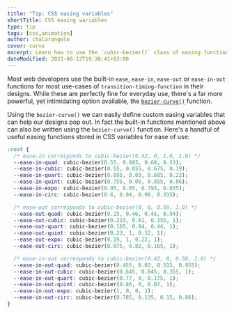 ```yaml
---
title: "Tip: CSS easing variables"
shortTitle: CSS easing variables
type: tip
tags: [css,animation]
author: chalarangelo
cover: curve
excerpt: Learn how to use the `cubic-bezier()` class of easing functions and create beautiful animations that stand out.
dateModified: 2021-06-12T19:30:41+03:00
---
```


Most web developers use the built-in `ease`, `ease-in`, `ease-out` or `ease-in-out` functions for most use-cases of `transition-timing-function` in their designs. While these are perfectly fine for everyday use, there's a far more powerful, yet intimidating option available, the [`bezier-curve()`](https://developer.mozilla.org/en-US/docs/Web/CSS/transition-timing-function) function.

Using the `bezier-curve()` we can easily define custom easing variables that can help our designs pop out. In fact the built-in functions mentioned above can also be written using the `bezier-curve()` function. Here's a handful of useful easing functions stored in CSS variables for ease of use:

```css
:root {
  /* ease-in corresponds to cubic-bezier(0.42, 0, 1.0, 1.0) */
  --ease-in-quad: cubic-bezier(0.55, 0.085, 0.68, 0.53);
  --ease-in-cubic: cubic-bezier(0.55, 0.055, 0.675, 0.19);
  --ease-in-quart: cubic-bezier(0.895, 0.03, 0.685, 0.22);
  --ease-in-quint: cubic-bezier(0.755, 0.05, 0.855, 0.06);
  --ease-in-expo: cubic-bezier(0.95, 0.05, 0.795, 0.035);
  --ease-in-circ: cubic-bezier(0.6, 0.04, 0.98, 0.335);

  /* ease-out corresponds to cubic-bezier(0, 0, 0.58, 1.0) */
  --ease-out-quad: cubic-bezier(0.25, 0.46, 0.45, 0.94);
  --ease-out-cubic: cubic-bezier(0.215, 0.61, 0.355, 1);
  --ease-out-quart: cubic-bezier(0.165, 0.84, 0.44, 1);
  --ease-out-quint: cubic-bezier(0.23, 1, 0.32, 1);
  --ease-out-expo: cubic-bezier(0.19, 1, 0.22, 1);
  --ease-out-circ: cubic-bezier(0.075, 0.82, 0.165, 1);

  /* ease-in-out corresponds to cubic-bezier(0.42, 0, 0.58, 1.0) */
  --ease-in-out-quad: cubic-bezier(0.455, 0.03, 0.515, 0.955);
  --ease-in-out-cubic: cubic-bezier(0.645, 0.045, 0.355, 1);
  --ease-in-out-quart: cubic-bezier(0.77, 0, 0.175, 1);
  --ease-in-out-quint: cubic-bezier(0.86, 0, 0.07, 1);
  --ease-in-out-expo: cubic-bezier(1, 0, 0, 1);
  --ease-in-out-circ: cubic-bezier(0.785, 0.135, 0.15, 0.86);
}
```
